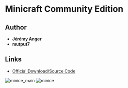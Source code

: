 <detail>

# Minicraft Community Edition　　 
  
>
  
## Author 
- **Jérémy Anger** 
- **mutput7** 

## Links
- [Official Download/Source Code](https://github.com/mutput7/Minicraft_CE)  

![minice_main](https://github.com/masato462/Minicraft-Rebuild-and-Mod-Archives/blob/master/minicraft_archives/readme_shot/minice_main.png)
![minice](https://github.com/masato462/Minicraft-Rebuild-and-Mod-Archives/blob/master/minicraft_archives/readme_shot/minice.png)
</detail>
<p>

<detail>